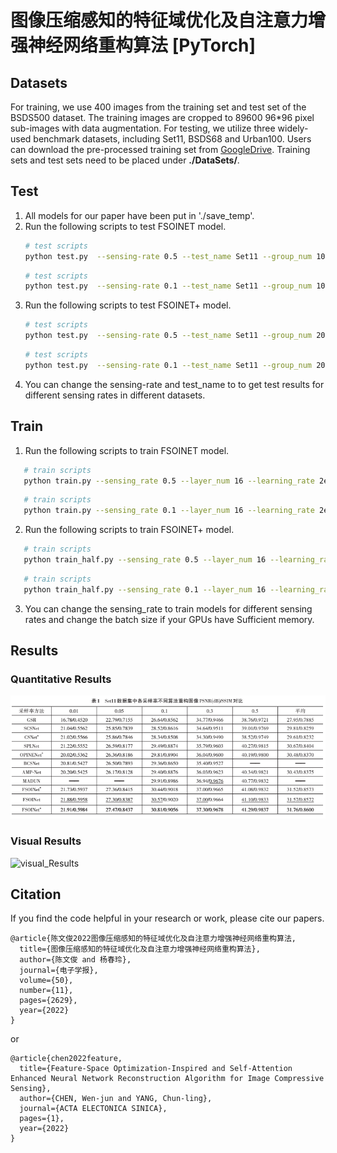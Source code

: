 # 图像压缩感知的特征域优化及自注意力增强神经网络重构算法 [PyTorch]


## Datasets
For training,  we use 400 images from the training set and test set of the BSDS500 dataset. The training images are cropped to 89600 96*96 pixel sub-images with data augmentation. For testing, we utilize three widely-used benchmark datasets, including Set11, BSDS68 and Urban100.
Users can download the pre-processed training set from [GoogleDrive](https://drive.google.com/file/d/1hELlT70R56KIM0VFMAylmRZ5n2IuOxiz/view?usp=sharing). Training sets and test sets need to be placed under **./DataSets/**.

## Test
1. All models for our paper have been put in './save_temp'.
2. Run the following scripts to test FSOINET model.
    ```bash
    # test scripts
    python test.py  --sensing-rate 0.5 --test_name Set11 --group_num 100 --epochs 100
    ```
    ```bash
    # test scripts
    python test.py  --sensing-rate 0.1 --test_name Set11 --group_num 100 --epochs 40
    ```
3. Run the following scripts to test FSOINET+ model.
    ```bash
    # test scripts
    python test.py  --sensing-rate 0.5 --test_name Set11 --group_num 200 --epochs 100
    ```
    ```bash
    # test scripts
    python test.py  --sensing-rate 0.1 --test_name Set11 --group_num 200 --epochs 40
    ```
4. You can change the sensing-rate and test_name to to get test results for different sensing rates in different datasets.

## Train
1. Run the following scripts to train FSOINET model.
 ```bash
    # train scripts
    python train.py --sensing_rate 0.5 --layer_num 16 --learning_rate 2e-4 --group_num 100 --epochs 100 --batch_size 32
 ```
 ```bash
    # train scripts
    python train.py --sensing_rate 0.1 --layer_num 16 --learning_rate 2e-4 --group_num 100 --epochs 40 --batch_size 32
 ```
2. Run the following scripts to train FSOINET+ model.
 ```bash
    # train scripts
    python train_half.py --sensing_rate 0.5 --layer_num 16 --learning_rate 2e-4 --group_num 200 --epochs 100 --batch_size 6
 ```
 ```bash
    # train scripts
    python train_half.py --sensing_rate 0.1 --layer_num 16 --learning_rate 2e-4 --group_num 200 --epochs 40 --batch_size 6
 ```
3. You can change the sensing_rate to train models for different sensing rates and change the batch size if your GPUs have Sufficient memory.

## Results

### Quantitative Results

![Table_Results](./Figs/Table_Results.png)

### Visual Results

![visual_Results](./Figs/Visual_Results.png)

## Citation
If you find the code helpful in your research or work, please cite our papers.
```
@article{陈文俊2022图像压缩感知的特征域优化及自注意力增强神经网络重构算法,
  title={图像压缩感知的特征域优化及自注意力增强神经网络重构算法},
  author={陈文俊 and 杨春玲},
  journal={电子学报},
  volume={50},
  number={11},
  pages={2629},
  year={2022}
}
```
or
```
@article{chen2022feature,
  title={Feature-Space Optimization-Inspired and Self-Attention Enhanced Neural Network Reconstruction Algorithm for Image Compressive Sensing},
  author={CHEN, Wen-jun and YANG, Chun-ling},
  journal={ACTA ELECTONICA SINICA},
  pages={1},
  year={2022}
}
```
